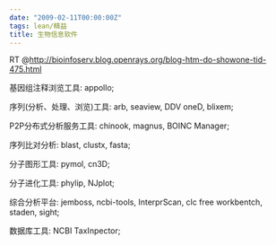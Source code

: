 ```yaml
---
date: "2009-02-11T00:00:00Z"
tags: lean/精益
title: 生物信息软件
---
```


RT @<http://bioinfoserv.blog.openrays.org/blog-htm-do-showone-tid-475.html>

基因组注释浏览工具: appollo;

序列(分析、处理、浏览)工具: arb, seaview, DDV oneD, blixem;

P2P分布式分析服务工具: chinook, magnus, BOINC Manager;

序列比对分析: blast, clustx, fasta;

分子图形工具: pymol, cn3D;

分子进化工具: phylip, NJplot;

综合分析平台: jemboss, ncbi-tools, InterprScan, clc free workbentch, staden, sight;

数据库工具:   NCBI TaxInpector;

